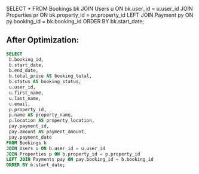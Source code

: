 SELECT *
FROM Bookings bk
JOIN Users u ON bk.user_id = u.user_id
JOIN Properties pr ON bk.property_id = pr.property_id
LEFT JOIN Payment py ON py.booking_id = bk.booking_id
ORDER BY bk.start_date;

## After Optimization:

 ```sql
 SELECT
  b.booking_id,
  b.start_date,
  b.end_date,
  b.total_price AS booking_total,
  b.status AS booking_status,
  u.user_id,
  u.first_name,
  u.last_name,
  u.email,
  p.property_id,
  p.name AS property_name,
  p.location AS property_location,
  pay.payment_id,
  pay.amount AS payment_amount,
  pay.payment_date
FROM Bookings b
JOIN Users u ON b.user_id = u.user_id
JOIN Properties p ON b.property_id = p.property_id
LEFT JOIN Payments pay ON pay.booking_id = b.booking_id
ORDER BY b.start_date;
